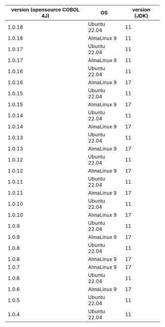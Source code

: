 | version (opensource COBOL 4J) | OS | version (JDK) | 
| -- | -- | -- |
| 1.0.18 | Ubuntu 22.04 | 11 |
| 1.0.18 | AlmaLinux 9 | 11 |
| 1.0.17 | Ubuntu 22.04 | 11 |
| 1.0.17 | AlmaLinux 9 | 11 |
| 1.0.16 | Ubuntu 22.04 | 11 |
| 1.0.16 | AlmaLinux 9 | 17 |
| 1.0.15 | Ubuntu 22.04 | 11 |
| 1.0.15 | AlmaLinux 9 | 17 |
| 1.0.14 | Ubuntu 22.04 | 11 |
| 1.0.14 | AlmaLinux 9 | 17 |
| 1.0.13 | Ubuntu 22.04 | 11 |
| 1.0.13 | AlmaLinux 9 | 17 |
| 1.0.12 | Ubuntu 22.04 | 11 |
| 1.0.12 | AlmaLinux 9 | 17 |
| 1.0.11 | Ubuntu 22.04 | 11 |
| 1.0.11 | AlmaLinux 9 | 17 |
| 1.0.10 | Ubuntu 22.04 | 11 |
| 1.0.10 | AlmaLinux 9 | 17 |
| 1.0.9 | Ubuntu 22.04 | 11 |
| 1.0.9 | AlmaLinux 9 | 17 |
| 1.0.8 | Ubuntu 22.04 | 11 |
| 1.0.8 | AlmaLinux 9 | 17 |
| 1.0.7 | AlmaLinux 9 | 17 |
| 1.0.6 | Ubuntu 22.04 | 11 |
| 1.0.6 | AlmaLinux 9 | 17 |
| 1.0.5 | Ubuntu 22.04 | 11 |
| 1.0.4 | Ubuntu 22.04 | 11 |